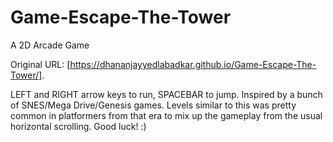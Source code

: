 # Game-Escape-The-Tower
A 2D Arcade Game 

Original URL: [https://dhananjayyedlabadkar.github.io/Game-Escape-The-Tower/].

LEFT and RIGHT arrow keys to run, SPACEBAR to jump. Inspired by a bunch of SNES/Mega Drive/Genesis games. Levels similar to this was pretty common in platformers from that era to mix up the gameplay from the usual horizontal scrolling. Good luck! :)